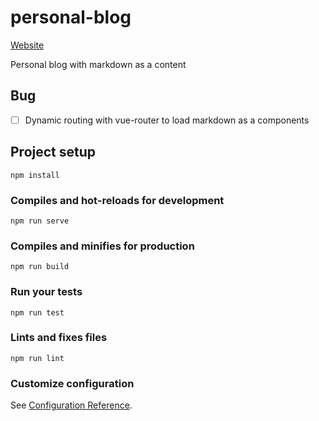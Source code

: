 # personal-blog
[Website](https://2pai-footprint.netlify.com)

Personal blog with markdown as a content

## Bug
- [ ] Dynamic routing with vue-router to load markdown as a components

## Project setup
```
npm install
```

### Compiles and hot-reloads for development
```
npm run serve
```

### Compiles and minifies for production
```
npm run build
```

### Run your tests
```
npm run test
```

### Lints and fixes files
```
npm run lint
```

### Customize configuration
See [Configuration Reference](https://cli.vuejs.org/config/).
